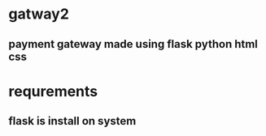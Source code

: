 # gatway2
## payment gateway made using flask python html css
# requrements
## flask is install on system
